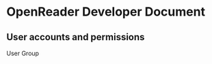 OpenReader Developer Document
=============

User accounts and permissions
-------------



User
Group

